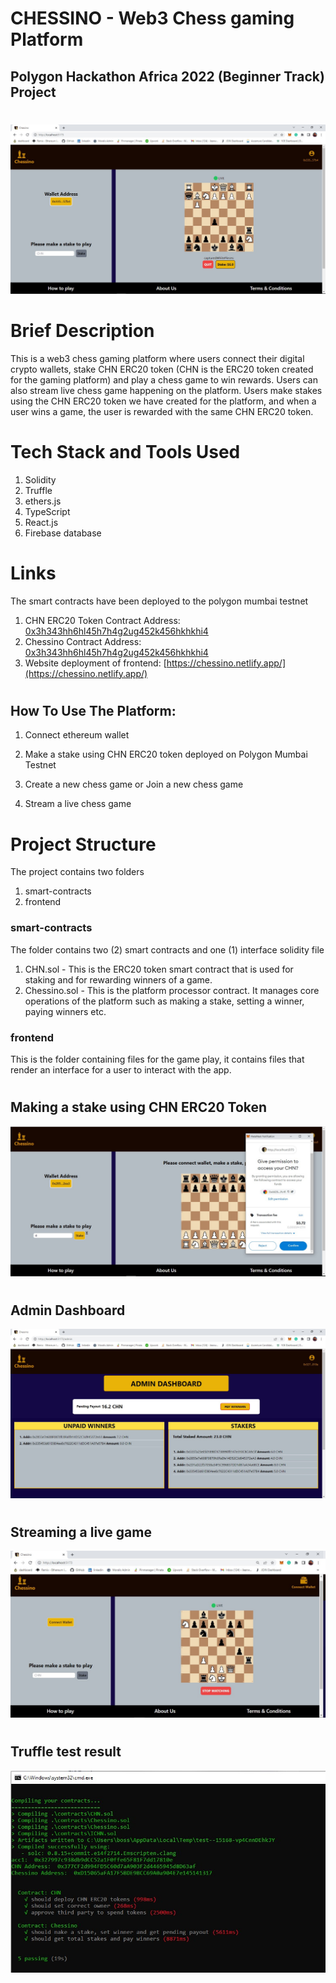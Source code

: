 # CHESSINO - Web3 Chess gaming Platform

## Polygon Hackathon Africa 2022 (Beginner Track) Project

#

![A Live chess game](frontend/src/components/images/live-game.jpg)

#

# Brief Description

This is a web3 chess gaming platform where users connect their digital crypto wallets, stake CHN ERC20 token (CHN is the ERC20 token created for the gaming platform) and play a chess game to win rewards. Users can also stream live chess game happening on the platform. Users make stakes using the CHN ERC20 token we have created for the platform, and when a user wins a game, the user is rewarded with the same CHN ERC20 token.

#

# Tech Stack and Tools Used

1. Solidity
2. Truffle
3. ethers.js
4. TypeScript
5. React.js
6. Firebase database

#

# Links

The smart contracts have been deployed to the polygon mumbai testnet

1. CHN ERC20 Token Contract Address:
   [0x3h343hh6hl45h7h4g2ug452k456hkhkhi4](0x3h343hh6hl45h7h4g2ug452k456hkhkhi4)
2. Chessino Contract Address:
   [0x3h343hh6hl45h7h4g2ug452k456hkhkhi4](0x3h343hh6hl45h7h4g2ug452k456hkhkhi4)
3. Website deployment of frontend:
   [https://chessino.netlify.app/](https://chessino.netlify.app/)

#

## How To Use The Platform:

1. Connect ethereum wallet

2. Make a stake using CHN ERC20 token deployed on Polygon Mumbai Testnet

3. Create a new chess game or Join a new chess game

4. Stream a live chess game

#

# Project Structure

The project contains two folders

1. smart-contracts
2. frontend

### smart-contracts

The folder contains two (2) smart contracts and one (1) interface solidity file

1. CHN.sol - This is the ERC20 token smart contract that is used for staking and for rewarding winners of a game.
2. Chessino.sol - This is the platform processor contract. It manages core operations of the platform such as making a stake, setting a winner, paying winners etc.

### frontend

This is the folder containing files for the game play, it contains files that render an interface for a user to interact with the app.

#

## Making a stake using CHN ERC20 Token

![A Live chess game](frontend/src/components/images/staking-game.jpg)

#

## Admin Dashboard

![Admin dashboard](frontend/src/components/images/admin.jpg)

#

## Streaming a live game

![Stream live chess game](frontend/src/components/images/watch-live-game.jpg)

#

## Truffle test result

![Stream live chess game](frontend/src/components/images/truffle-test.jpg)
